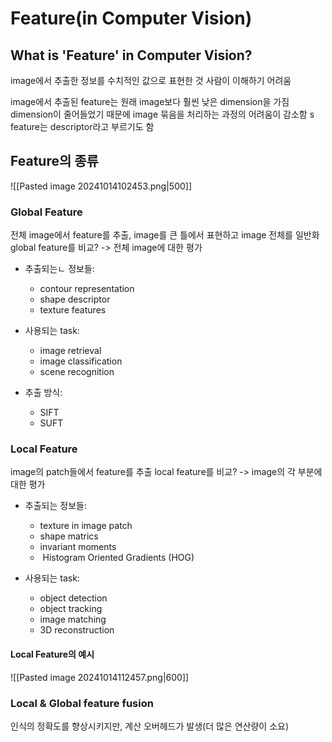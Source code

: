 # Feature(in Computer Vision)
## What is 'Feature' in Computer Vision?
image에서 추출한 정보를 수치적인 값으로 표현한 것
사람이 이해하기 어려움

image에서 추출된 feature는 원래 image보다 훨씬 낮은 dimension을 가짐
dimension이 줄어들었기 때문에 image 묶음을 처리하는 과정의 어려움이 감소함
s
feature는 descriptor라고 부르기도 함


## Feature의 종류
![[Pasted image 20241014102453.png|500]]
### Global Feature
전체 image에서 feature를 추출, image를 큰 틀에서 표현하고 image 전체를 일반화
global feature를 비교? -> 전체 image에 대한 평가

- 추출되는ㄴ 정보들:
	- contour representation
	- shape descriptor
	- texture features

- 사용되는 task: 
	- image retrieval
	- image classification
	- scene recognition

- 추출 방식:
	- SIFT
	- SUFT

### Local Feature
image의 patch들에서 feature를 추출
local feature를 비교? -> image의 각 부분에 대한 평가


- 추출되는 정보들:
	- texture in image patch
	- shape matrics
	- invariant moments
	-  Histogram Oriented Gradients (HOG)

- 사용되는 task: 
	- object detection
	- object tracking
	- image matching
	- 3D reconstruction


#### Local Feature의 예시
![[Pasted image 20241014112457.png|600]]

### Local & Global feature fusion
인식의 정확도를 향상시키지만, 계산 오버헤드가 발생(더 많은 연산량이 소요)
